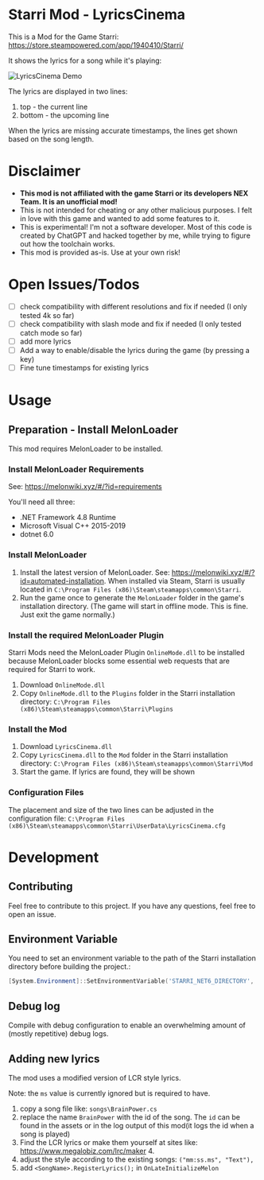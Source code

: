 # Starri Mod - LyricsCinema

This is a Mod for the Game Starri: https://store.steampowered.com/app/1940410/Starri/

It shows the lyrics for a song while it's playing:

![LyricsCinema Demo](./.docs/LyricsCinemaDemo.gif)

The lyrics are displayed in two lines:

1. top - the current line
2. bottom - the upcoming line

When the lyrics are missing accurate timestamps, the lines get shown based on the song length.

# Disclaimer

- **This mod is not affiliated with the game Starri or its developers NEX Team. It is an unofficial mod!**
- This is not intended for cheating or any other malicious purposes. I felt in love with this game and wanted to add some features to it.
- This is experimental! I'm not a software developer. Most of this code is created by ChatGPT and hacked together by me, while trying to figure out how the toolchain works.
- This mod is provided as-is. Use at your own risk!

# Open Issues/Todos

- [ ] check compatibility with different resolutions and fix if needed (I only tested 4k so far)
- [ ] check compatibility with slash mode and fix if needed (I only tested catch mode so far)
- [ ] add more lyrics
- [ ] Add a way to enable/disable the lyrics during the game (by pressing a key)
- [ ] Fine tune timestamps for existing lyrics

# Usage

## Preparation - Install MelonLoader

This mod requires MelonLoader to be installed.

### Install MelonLoader Requirements

See: https://melonwiki.xyz/#/?id=requirements

You'll need all three:

- .NET Framework 4.8 Runtime
- Microsoft Visual C++ 2015-2019
- dotnet 6.0

### Install MelonLoader

1. Install the latest version of MelonLoader. See: https://melonwiki.xyz/#/?id=automated-installation. When installed via Steam, Starri is usually located in `C:\Program Files (x86)\Steam\steamapps\common\Starri`.
2. Run the game once to generate the `MelonLoader` folder in the game's installation directory. (The game will start in offline mode. This is fine. Just exit the game normally.)

### Install the required MelonLoader Plugin

Starri Mods need the MelonLoader Plugin `OnlineMode.dll` to be installed because MelonLoader blocks some essential web requests that are required for Starri to work.

1. Download `OnlineMode.dll`
2. Copy `OnlineMode.dll` to the `Plugins` folder in the Starri installation directory: `C:\Program Files (x86)\Steam\steamapps\common\Starri\Plugins`

### Install the Mod

1. Download `LyricsCinema.dll`
2. Copy `LyricsCinema.dll` to the `Mod` folder in the Starri installation directory: `C:\Program Files (x86)\Steam\steamapps\common\Starri\Mod`
3. Start the game. If lyrics are found, they will be shown

### Configuration Files

The placement and size of the two lines can be adjusted in the configuration file: `C:\Program Files (x86)\Steam\steamapps\common\Starri\UserData\LyricsCinema.cfg`

# Development

## Contributing

Feel free to contribute to this project. If you have any questions, feel free to open an issue.

## Environment Variable

You need to set an environment variable to the path of the Starri installation directory before building the project.:

````powershell
[System.Environment]::SetEnvironmentVariable('STARRI_NET6_DIRECTORY', 'C:\Program Files (x86)\Steam\steamapps\common\Starri', 'User')
````

## Debug log

Compile with debug configuration to enable an overwhelming amount of (mostly repetitive) debug logs.

## Adding new lyrics

The mod uses a modified version of LCR style lyrics.

Note: the `ms` value is currently ignored but is required to have.

1. copy a song file like: `songs\BrainPower.cs`
2. replace the name `BrainPower` with the id of the song. The `id` can be found in the assets or in the log output of this mod(it logs the id when a song is played)
3. Find the LCR lyrics or make them yourself at sites like: https://www.megalobiz.com/lrc/maker
    4.
4. adjust the style according to the existing songs: `("mm:ss.ms", "Text"),`
5. add `<SongName>.RegisterLyrics();` in `OnLateInitializeMelon`